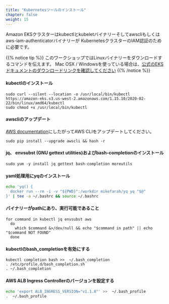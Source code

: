 ```yaml
---
title: "Kubernetesツールのインストール"
chapter: false
weight: 15
---
```


<!--
Amazon EKS clusters require kubectl and kubelet binaries and the aws-cli or aws-iam-authenticator
binary to allow IAM authentication for your Kubernetes cluster.
-->
Amazon EKSクラスターはkubectlとkubeletバイナリーそしてawscliもしくはaws-iam-authenticatorバイナリーが
KubernetesクラスターのIAM認証のために必要です。

<!--
{{% notice tip %}}
In this workshop we will give you the commands to download the Linux
binaries. If you are running Mac OSX / Windows, please [see the official EKS docs
for the download links.](https://docs.aws.amazon.com/eks/latest/userguide/getting-started.html)
{{% /notice %}}
-->
{{% notice tip %}}
このワークショップではLinuxバイナリーをダウンロードするコマンドを伝えます。
Mac OSX / Windowsを使っている場合は、[公式のEKSドキュメントのダウンロードリンクを確認してください](https://docs.aws.amazon.com/eks/latest/userguide/getting-started.html)
{{% /notice %}}

<!--
#### Install kubectl

```bash
sudo curl --silent --location -o /usr/local/bin/kubectl https://amazon-eks.s3.us-west-2.amazonaws.com/1.15.10/2020-02-22/bin/linux/amd64/kubectl
sudo chmod +x /usr/local/bin/kubectl
```

#### Update awscli
-->
#### kubectlのインストール
```
sudo curl --silent --location -o /usr/local/bin/kubectl https://amazon-eks.s3.us-west-2.amazonaws.com/1.15.10/2020-02-22/bin/linux/amd64/kubectl
sudo chmod +x /usr/local/bin/kubectl
```
#### awscliのアップデート

<!--
Upgrade AWS CLI according to guidance in [AWS documentation](https://docs.aws.amazon.com/cli/latest/userguide/install-linux.html).

```bash
sudo pip install --upgrade awscli && hash -r
```
-->
[AWS documentation](https://docs.aws.amazon.com/cli/latest/userguide/install-linux.html)にしたがってAWS CLIをアップデートしてください。

```
sudo pip install --upgrade awscli && hash -r
```

<!--
#### Install jq, envsubst (from GNU gettext utilities) and bash-completion

```bash
sudo yum -y install jq gettext bash-completion moreutils
```
-->
#### jq、 envsubst (GNU gettext utilities)およびbash-completionのインストール
```
sudo yum -y install jq gettext bash-completion moreutils
```

<!--
#### Install yq for yaml processing
-->
#### yaml処理用にyqのインストール

```bash
echo 'yq() {
  docker run --rm -i -v "${PWD}":/workdir mikefarah/yq yq "$@"
}' | tee -a ~/.bashrc && source ~/.bashrc
```

<!--
#### Verify the binaries are in the path and executable

```bash
for command in kubectl jq envsubst aws
  do
    which $command &>/dev/null && echo "$command in path" || echo "$command NOT FOUND"
  done
```
-->
#### バイナリーがpathにあり、実行可能であること
```
for command in kubectl jq envsubst aws
  do
    which $command &>/dev/null && echo "$command in path" || echo "$command NOT FOUND"
  done
```

<!--
#### Enable kubectl bash_completion

```bash
kubectl completion bash >>  ~/.bash_completion
. /etc/profile.d/bash_completion.sh
. ~/.bash_completion
```
-->
#### kubectlのbash_completionを有効にする
```
kubectl completion bash >>  ~/.bash_completion
. /etc/profile.d/bash_completion.sh
. ~/.bash_completion
```

<!--
#### set the AWS ALB Ingress Controller version
-->
#### AWS ALB Ingress Controllerのバージョンを設定する

```bash
echo 'export ALB_INGRESS_VERSION="v1.1.8"' >>  ~/.bash_profile
.  ~/.bash_profile
```
